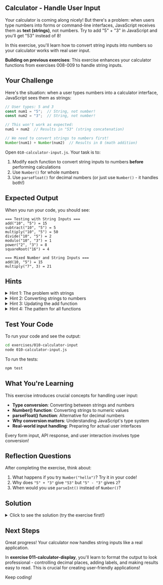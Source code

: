 ## Calculator - Handle User Input

Your calculator is coming along nicely! But there's a problem: when users type numbers into forms or command-line interfaces, JavaScript receives them as **text (strings)**, not numbers. Try to add "5" + "3" in JavaScript and you'll get "53" instead of 8!

In this exercise, you'll learn how to convert string inputs into numbers so your calculator works with real user input.

**Building on previous exercises**: This exercise enhances your calculator functions from exercises 008-009 to handle string inputs.

## Your Challenge

Here's the situation: when a user types numbers into a calculator interface, JavaScript sees them as strings:

```javascript
// User types: 5 and 3
const num1 = "5";  // String, not number!
const num2 = "3";  // String, not number!

// This won't work as expected:
num1 + num2  // Results in "53" (string concatenation)

// We need to convert strings to numbers first!
Number(num1) + Number(num2)  // Results in 8 (math addition)
```

Open `010-calculator-input.js`. Your task is to:

1. Modify each function to convert string inputs to numbers **before** performing calculations
2. Use `Number()` for whole numbers
3. Use `parseFloat()` for decimal numbers (or just use `Number()` - it handles both!)

## Expected Output

When you run your code, you should see:
```
=== Testing with String Inputs ===
add("10", "5") = 15
subtract("10", "5") = 5
multiply("10", "5") = 50
divide("10", "5") = 2
modulo("10", "3") = 1
power("2", "3") = 8
squareRoot("16") = 4

=== Mixed Number and String Inputs ===
add(10, "5") = 15
multiply("7", 3) = 21
```

## Hints

<details>
<summary>Hint 1: The problem with strings</summary>

JavaScript treats strings and numbers differently:

```javascript
// With numbers (correct math):
5 + 3         // Returns 8
10 - 4        // Returns 6

// With strings (unexpected behavior):
"5" + "3"     // Returns "53" (concatenates strings)
"10" - "4"    // Returns 6 (JavaScript tries to help, but inconsistent!)
"10" * "5"    // Returns 50 (works by accident)
```

To avoid confusion, **always convert strings to numbers explicitly** before doing math!
</details>

<details>
<summary>Hint 2: Converting strings to numbers</summary>

JavaScript provides several ways to convert strings to numbers:

```javascript
// Number() - converts strings to numbers
Number("42")      // Returns 42
Number("3.14")    // Returns 3.14
Number("  10  ")  // Returns 10 (ignores whitespace)

// parseFloat() - converts strings to decimal numbers
parseFloat("3.14")     // Returns 3.14
parseFloat("42")       // Returns 42
parseFloat("3.14abc")  // Returns 3.14 (stops at first non-number)

// parseInt() - converts strings to whole numbers
parseInt("42")       // Returns 42
parseInt("3.14")     // Returns 3 (removes decimal)
parseInt("42abc")    // Returns 42 (stops at first non-number)
```

For this exercise, `Number()` works great for all cases!
</details>

<details>
<summary>Hint 3: Updating the add function</summary>

Here's how to modify the `add` function to handle string inputs:

```javascript
export function add(a, b) {
  // Convert both inputs to numbers
  const numA = Number(a);
  const numB = Number(b);

  // Now perform the addition
  return numA + numB;
}
```

Or more concisely:
```javascript
export function add(a, b) {
  return Number(a) + Number(b);
}
```

Both versions work! The second is shorter but the first is clearer for beginners.
</details>

<details>
<summary>Hint 4: The pattern for all functions</summary>

Every function follows the same pattern - convert inputs to numbers, then calculate:

```javascript
export function add(a, b) {
  return Number(a) + Number(b);
}

export function subtract(a, b) {
  return Number(a) - Number(b);
}

export function multiply(a, b) {
  return Number(a) * Number(b);
}

export function divide(a, b) {
  return Number(a) / Number(b);
}

export function modulo(a, b) {
  return Number(a) % Number(b);
}

export function power(base, exponent) {
  return Number(base) ** Number(exponent);
}

export function squareRoot(number) {
  return Math.sqrt(Number(number));
}
```

Simple! Just wrap each parameter in `Number()` before using it.
</details>

## Test Your Code

To run your code and see the output:
```bash
cd exercises/010-calculator-input
node 010-calculator-input.js
```

To run the tests:
```bash
npm test
```

## What You're Learning

This exercise introduces crucial concepts for handling user input:

- **Type conversion**: Converting between strings and numbers
- **Number() function**: Converting strings to numeric values
- **parseFloat() function**: Alternative for decimal numbers
- **Why conversion matters**: Understanding JavaScript's type system
- **Real-world input handling**: Preparing for actual user interfaces

Every form input, API response, and user interaction involves type conversion!

## Reflection Questions

After completing the exercise, think about:
1. What happens if you try `Number("hello")`? Try it in your code!
2. Why does `"5" + "3"` give `"53"` but `"5" - "3"` gives `2`?
3. When would you use `parseInt()` instead of `Number()`?

## Solution

<details>
<summary>Click to see the solution (try the exercise first!)</summary>

```javascript
// Calculator functions from previous exercises

export function add(a, b) {
  return Number(a) + Number(b);
}

export function subtract(a, b) {
  return Number(a) - Number(b);
}

export function multiply(a, b) {
  return Number(a) * Number(b);
}

export function divide(a, b) {
  return Number(a) / Number(b);
}

export function modulo(a, b) {
  return Number(a) % Number(b);
}

export function power(base, exponent) {
  return Number(base) ** Number(exponent);
}

export function squareRoot(number) {
  return Math.sqrt(Number(number));
}

// Test with string inputs (simulating user input from forms)
console.log("=== Testing with String Inputs ===");
console.log('add("10", "5") =', add("10", "5"));
console.log('subtract("10", "5") =', subtract("10", "5"));
console.log('multiply("10", "5") =', multiply("10", "5"));
console.log('divide("10", "5") =', divide("10", "5"));
console.log('modulo("10", "3") =', modulo("10", "3"));
console.log('power("2", "3") =', power("2", "3"));
console.log('squareRoot("16") =', squareRoot("16"));

// Test with mixed inputs
console.log("\n=== Mixed Number and String Inputs ===");
console.log('add(10, "5") =', add(10, "5"));
console.log('multiply("7", 3) =', multiply("7", 3));
```

**Why this works:**

When you call `Number()` on a value:
- If it's already a number, it stays a number: `Number(5)` → `5`
- If it's a string with a valid number, it converts: `Number("5")` → `5`
- If it's a string with decimals, it converts: `Number("3.14")` → `3.14`

So `Number()` is safe to use even if the input might already be a number!

**Understanding the conversion:**

```javascript
// Before conversion (strings):
"10" + "5"    // Results in "105" (concatenation)

// After conversion (numbers):
Number("10") + Number("5")  // Results in 15 (addition)

// The conversion process:
add("10", "5")
  → Number("10") + Number("5")
  → 10 + 5
  → 15
```

**Alternative using parseFloat:**

You could also use `parseFloat()` which handles decimals well:

```javascript
export function add(a, b) {
  return parseFloat(a) + parseFloat(b);
}
```

Both `Number()` and `parseFloat()` work, but `Number()` is slightly stricter:

```javascript
Number("42")       // 42
Number("42abc")    // NaN (Not a Number - invalid!)

parseFloat("42")     // 42
parseFloat("42abc")  // 42 (stops at first non-numeric character)
```

For a calculator, `Number()` is usually better because it catches invalid inputs!

**What about parseInt?**

`parseInt()` only returns whole numbers (integers):

```javascript
parseInt("3.14")    // Returns 3 (drops the decimal!)
parseFloat("3.14")  // Returns 3.14 (keeps the decimal)
Number("3.14")      // Returns 3.14 (keeps the decimal)
```

Use `parseInt()` only when you specifically want whole numbers (like counting items, ages, etc.).

**Handling Number() on actual numbers:**

One great thing about `Number()` is that it's safe to use even if the value is already a number:

```javascript
Number(5)       // Returns 5 (already a number, unchanged)
Number("5")     // Returns 5 (string converted to number)
Number(3.14)    // Returns 3.14 (already a number)
Number("3.14")  // Returns 3.14 (string converted to number)
```

This means you don't need to check the type first - just convert it!

**Real-world context:**

Type conversion is essential in web development:

**Form inputs:**
```javascript
// HTML: <input id="price" value="19.99">
const priceInput = document.getElementById("price").value;  // "19.99" (string!)
const price = Number(priceInput);  // 19.99 (number!)
const tax = price * 0.1;  // Now you can do math!
```

**API responses:**
```javascript
// JSON often has numbers as strings
const data = { age: "25", price: "99.99" };
const age = Number(data.age);      // 25
const price = Number(data.price);  // 99.99
```

**URL parameters:**
```javascript
// URL: example.com/product?id=42&quantity=3
// All URL parameters come as strings!
const id = Number(urlParams.get("id"));          // 42
const quantity = Number(urlParams.get("quantity")); // 3
```

**What happens with invalid input?**

When you try to convert non-numeric strings, you get `NaN` (Not a Number):

```javascript
Number("hello")    // NaN
Number("12abc")    // NaN (strict - won't convert partial numbers)
Number("")         // 0 (empty string converts to 0)
Number("  ")       // 0 (whitespace converts to 0)

// NaN in calculations:
Number("hello") + 5  // NaN (NaN + anything = NaN)
```

We'll learn how to validate inputs and handle `NaN` in the next exercises!

</details>

## Next Steps

Great progress! Your calculator now handles string inputs like a real application.

In **exercise 011-calculator-display**, you'll learn to format the output to look professional - controlling decimal places, adding labels, and making results easy to read. This is crucial for creating user-friendly applications!

Keep coding!

